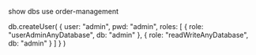 show dbs
use order-management

db.createUser(
{
user: "admin",
pwd: "admin",
roles: [
{
role: "userAdminAnyDatabase",
db: "admin"
},
{
role: "readWriteAnyDatabase",
db: "admin"
}
]
}
)